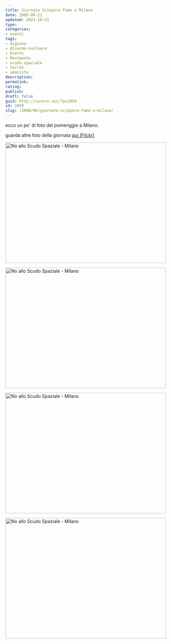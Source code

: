```yaml
---
title: Giornata Sciopero Fame a Milano
date: 2008-06-22
updated: 2023-10-21
type: 
categories:
- eventi
tags:
- digiuno
- disarmo-nucleare
- Events
- Movimento
- scudo-spaziale
- terra2
- umanista
description: 
permalink: 
rating: 
publish: 
draft: false
guid: http://cecere.xyz/?p=1059
id: 1059
slug: /2008/06/giornata-sciopero-fame-a-milano/
---
```


ecco un po' di foto del pomeriggio a Milano.

guarda altre foto della giornata <a href="http://www.flickr.com/photos/krur/sets/72157605570109044/" target="_blank">qui (Flickr)</a>

[<img src="http://farm4.static.flickr.com/3150/2600848149_45a34f0e42.jpg" alt="No allo Scudo Spaziale - Milano" width="500" height="375" />](http://www.flickr.com/photos/krur/2600848149/ "No allo Scudo Spaziale - Milano di Stefano Cecere, su Flickr")

[<img src="http://farm4.static.flickr.com/3082/2600853077_d8d5213a01.jpg" width="500" height="375" alt="No allo Scudo Spaziale - Milano" />](http://www.flickr.com/photos/krur/2600853077/ "No allo Scudo Spaziale - Milano di Stefano Cecere, su Flickr")

[<img src="http://farm4.static.flickr.com/3229/2601682600_d04ab94aa2.jpg" width="500" height="375" alt="No allo Scudo Spaziale - Milano" />](http://www.flickr.com/photos/krur/2601682600/ "No allo Scudo Spaziale - Milano di Stefano Cecere, su Flickr")

[<img src="http://farm4.static.flickr.com/3029/2600850321_6a762986a9.jpg" width="500" height="375" alt="No allo Scudo Spaziale - Milano" />](http://www.flickr.com/photos/krur/2600850321/ "No allo Scudo Spaziale - Milano di Stefano Cecere, su Flickr")